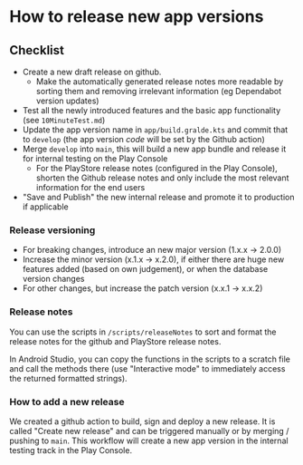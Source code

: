 # How to release new app versions

## Checklist
- Create a new draft release on github. 
  - Make the automatically generated release notes more readable by sorting them and removing irrelevant information (eg Dependabot version updates)
- Test all the newly introduced features and the basic app functionality (see `10MinuteTest.md`)
- Update the app version name in `app/build.gralde.kts` and commit that to `develop` (the app version *code* will be set by the Github action)
- Merge `develop` into `main`, this will build a new app bundle and release it for internal testing on the Play Console
  - For the PlayStore release notes (configured in the Play Console), shorten the Github release notes and only include the most relevant information for the end users
- "Save and Publish" the new internal release and promote it to production if applicable

### Release versioning
- For breaking changes, introduce an new major version (1.x.x -> 2.0.0)
- Increase the minor version (x.1.x -> x.2.0), if either there are huge new features added (based on own judgement), or when the database version changes
- For other changes, but increase the patch version (x.x.1 -> x.x.2)

### Release notes
You can use the scripts in `/scripts/releaseNotes` to sort and format the release notes for the github
and PlayStore release notes.

In Android Studio, you can copy the functions in the scripts to a scratch file and call the methods 
there (use "Interactive mode" to immediately access the returned formatted strings).

### How to add a new release
We created a github action to build, sign and deploy a new release. It is called "Create new release" and can be triggered manually or by merging / pushing to `main`.
This workflow will create a new app version in the internal testing track in the Play Console.

